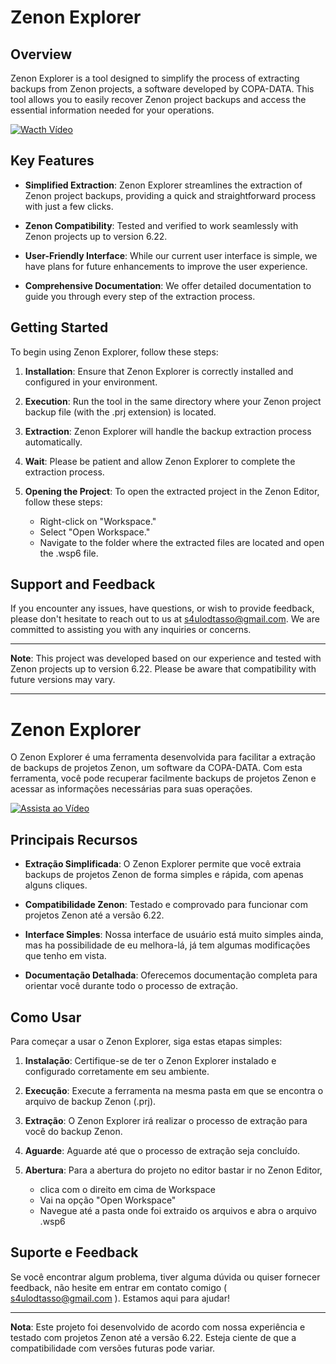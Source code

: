 # Zenon Explorer

## Overview

Zenon Explorer is a tool designed to simplify the process of extracting backups from Zenon projects, a software developed by COPA-DATA. This tool allows you to easily recover Zenon project backups and access the essential information needed for your operations.

[![Wacth Vídeo](https://img.youtube.com/vi/tQUjDZVWglc/0.jpg)](https://www.youtube.com/watch?v=tQUjDZVWglc)


## Key Features

- **Simplified Extraction**: Zenon Explorer streamlines the extraction of Zenon project backups, providing a quick and straightforward process with just a few clicks.

- **Zenon Compatibility**: Tested and verified to work seamlessly with Zenon projects up to version 6.22.

- **User-Friendly Interface**: While our current user interface is simple, we have plans for future enhancements to improve the user experience.

- **Comprehensive Documentation**: We offer detailed documentation to guide you through every step of the extraction process.

## Getting Started

To begin using Zenon Explorer, follow these steps:

1. **Installation**: Ensure that Zenon Explorer is correctly installed and configured in your environment.

2. **Execution**: Run the tool in the same directory where your Zenon project backup file (with the .prj extension) is located.

3. **Extraction**: Zenon Explorer will handle the backup extraction process automatically.

4. **Wait**: Please be patient and allow Zenon Explorer to complete the extraction process.

5. **Opening the Project**: To open the extracted project in the Zenon Editor, follow these steps:
    - Right-click on "Workspace."
    - Select "Open Workspace."
    - Navigate to the folder where the extracted files are located and open the .wsp6 file.

## Support and Feedback

If you encounter any issues, have questions, or wish to provide feedback, please don't hesitate to reach out to us at s4ulodtasso@gmail.com. We are committed to assisting you with any inquiries or concerns.

---

**Note**: This project was developed based on our experience and tested with Zenon projects up to version 6.22. Please be aware that compatibility with future versions may vary.

------------------------------------------------------------------------------------------------------------------------------------------------------------------------------------------------

# Zenon Explorer

O Zenon Explorer é uma ferramenta desenvolvida para facilitar a extração de backups de projetos Zenon, um software da COPA-DATA. Com esta ferramenta, você pode recuperar facilmente backups de projetos Zenon e acessar as informações necessárias para suas operações.

[![Assista ao Vídeo](https://img.youtube.com/vi/tQUjDZVWglc/0.jpg)](https://www.youtube.com/watch?v=tQUjDZVWglc)

## Principais Recursos

- **Extração Simplificada**: O Zenon Explorer permite que você extraia backups de projetos Zenon de forma simples e rápida, com apenas alguns cliques.

- **Compatibilidade Zenon**: Testado e comprovado para funcionar com projetos Zenon até a versão 6.22.

- **Interface Simples**: Nossa interface de usuário está muito simples ainda, mas ha possibilidade de eu melhora-lá, já tem algumas modificações que tenho em vista.

- **Documentação Detalhada**: Oferecemos documentação completa para orientar você durante todo o processo de extração.

## Como Usar

Para começar a usar o Zenon Explorer, siga estas etapas simples:

1. **Instalação**: Certifique-se de ter o Zenon Explorer instalado e configurado corretamente em seu ambiente.

2. **Execução**: Execute a ferramenta na mesma pasta em que se encontra o arquivo de backup Zenon (.prj).

3. **Extração**: O Zenon Explorer irá realizar o processo de extração para você do backup Zenon.

4. **Aguarde**: Aguarde até que o processo de extração seja concluído.

5. **Abertura**: Para a abertura do projeto no editor bastar ir no Zenon Editor, 
     - clica com o direito em cima de Workspace
     - Vai na opção "Open Workspace"
     - Navegue até a pasta onde foi extraido os arquivos e abra o arquivo .wsp6

## Suporte e Feedback

Se você encontrar algum problema, tiver alguma dúvida ou quiser fornecer feedback, não hesite em entrar em contato comigo ( s4ulodtasso@gmail.com ). Estamos aqui para ajudar!

---

**Nota**: Este projeto foi desenvolvido de acordo com nossa experiência e testado com projetos Zenon até a versão 6.22. Esteja ciente de que a compatibilidade com versões futuras pode variar.
